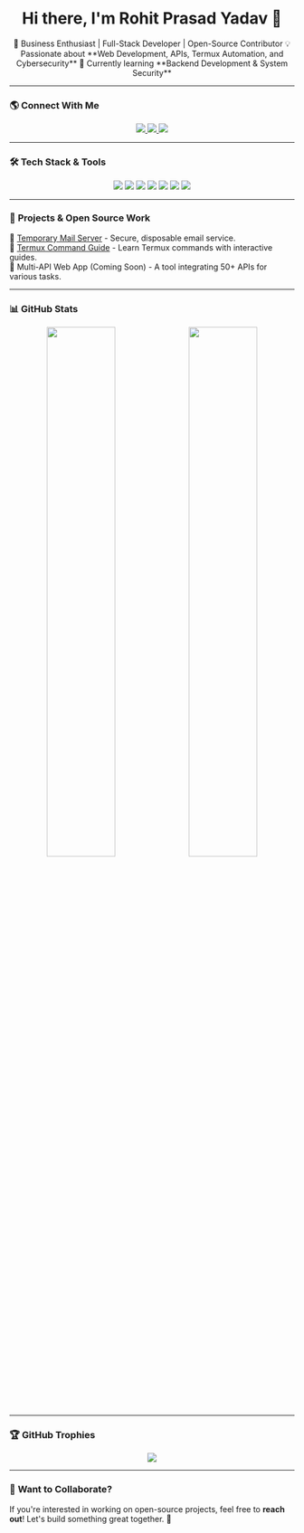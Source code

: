 <h1 align="center">Hi there, I'm Rohit Prasad Yadav 👋</h1>

<p align="center">
🚀 Business Enthusiast | Full-Stack Developer | Open-Source Contributor  
💡 Passionate about **Web Development, APIs, Termux Automation, and Cybersecurity**  
🌱 Currently learning **Backend Development & System Security**  
</p>

---

### 🌎 **Connect With Me**
<p align="center">
  <a href="https://github.com/rpy2006">
    <img src="https://img.shields.io/badge/GitHub-rpy2006-black?style=for-the-badge&logo=github">
  </a>
  <a href="https://instagram.com/your_instagram">
    <img src="https://img.shields.io/badge/Instagram-%23E4405F.svg?style=for-the-badge&logo=instagram&logoColor=white">
  </a>
  <a href="https://rohitbhaiwhf.bz">
    <img src="https://img.shields.io/badge/Website-rohitbhaiwhf.bz-blue?style=for-the-badge">
  </a>
</p>

---

### 🛠️ **Tech Stack & Tools**
<p align="center">
  <img src="https://img.shields.io/badge/Python-3776AB?style=for-the-badge&logo=python&logoColor=white">
  <img src="https://img.shields.io/badge/JavaScript-F7DF1E?style=for-the-badge&logo=javascript&logoColor=black">
  <img src="https://img.shields.io/badge/HTML5-E34F26?style=for-the-badge&logo=html5&logoColor=white">
  <img src="https://img.shields.io/badge/CSS3-1572B6?style=for-the-badge&logo=css3&logoColor=white">
  <img src="https://img.shields.io/badge/Node.js-43853D?style=for-the-badge&logo=node.js&logoColor=white">
  <img src="https://img.shields.io/badge/GitHub-181717?style=for-the-badge&logo=github&logoColor=white">
  <img src="https://img.shields.io/badge/Termux-000000?style=for-the-badge&logo=linux&logoColor=white">
</p>

---

### 🚀 **Projects & Open Source Work**
🔹 [Temporary Mail Server](https://rpy2006.github.io/Temporary-mail-server/) - Secure, disposable email service.  
🔹 [Termux Command Guide](https://rohitbhaiwhf.bz) - Learn Termux commands with interactive guides.  
🔹 Multi-API Web App (Coming Soon) - A tool integrating 50+ APIs for various tasks.  

---

### 📊 **GitHub Stats**
<p align="center">
  <img src="https://github-readme-stats.vercel.app/api?username=rpy2006&show_icons=true&theme=radical" width="49%">
  <img src="https://github-readme-streak-stats.herokuapp.com/?user=rpy2006&theme=radical" width="49%">
</p>

---

### 🏆 **GitHub Trophies**
<p align="center">
  <img src="https://github-profile-trophy.vercel.app/?username=rpy2006&theme=onedark&no-frame=true&column=5">
</p>

---

### 🤝 **Want to Collaborate?**
If you're interested in working on open-source projects, feel free to **reach out**! Let's build something great together. 🚀